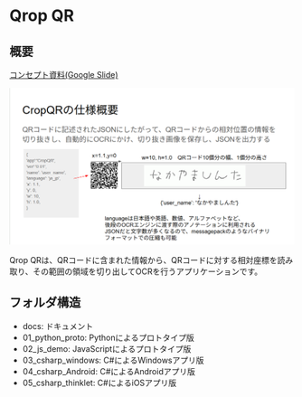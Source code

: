# Qrop QR

## 概要

[コンセプト資料(Google Slide)](https://docs.google.com/presentation/d/1UusCIhZIF972x3nY2aXQVvD0EoTUW-_OT408t3NrU2s/edit?slide%3Did.p#slide%3Did.p)

![概要資料](docs/image.png)

Qrop QRは、QRコードに含まれた情報から、QRコードに対する相対座標を読み取り、その範囲の領域を切り出してOCRを行うアプリケーションです。

## フォルダ構造

- docs: ドキュメント
- 01_python_proto: Pythonによるプロトタイプ版
- 02_js_demo: JavaScriptによるプロトタイプ版
- 03_csharp_windows: C#によるWindowsアプリ版
- 04_csharp_Android: C#によるAndroidアプリ版
- 05_csharp_thinklet: C#によるiOSアプリ版
